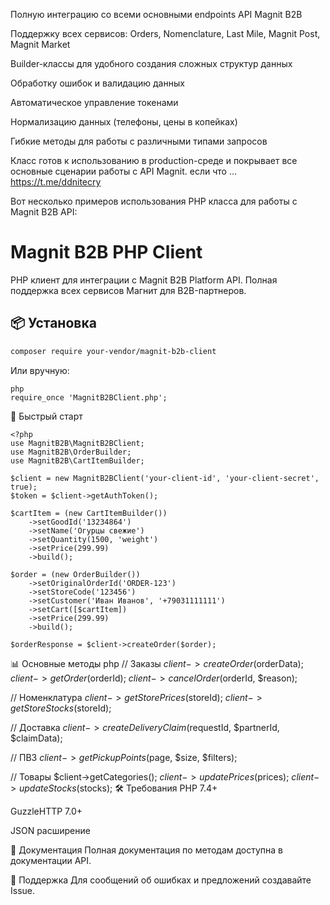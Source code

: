 Полную интеграцию со всеми основными endpoints API Magnit B2B

Поддержку всех сервисов: Orders, Nomenclature, Last Mile, Magnit Post, Magnit Market

Builder-классы для удобного создания сложных структур данных

Обработку ошибок и валидацию данных

Автоматическое управление токенами

Нормализацию данных (телефоны, цены в копейках)

Гибкие методы для работы с различными типами запросов

Класс готов к использованию в production-среде и покрывает все основные сценарии работы с API Magnit.
если что ...  https://t.me/ddnitecry



Вот несколько примеров использования PHP класса для работы с Magnit B2B API:
# Magnit B2B PHP Client

PHP клиент для интеграции с Magnit B2B Platform API. Полная поддержка всех сервисов Магнит для B2B-партнеров.

## 📦 Установка

```bash
composer require your-vendor/magnit-b2b-client
```
Или вручную:
```
php
require_once 'MagnitB2BClient.php';
```
🚀 Быстрый старт
```
<?php
use MagnitB2B\MagnitB2BClient;
use MagnitB2B\OrderBuilder;
use MagnitB2B\CartItemBuilder;

$client = new MagnitB2BClient('your-client-id', 'your-client-secret', true);
$token = $client->getAuthToken();

$cartItem = (new CartItemBuilder())
    ->setGoodId('13234864')
    ->setName('Огурцы свежие')
    ->setQuantity(1500, 'weight')
    ->setPrice(299.99)
    ->build();

$order = (new OrderBuilder())
    ->setOriginalOrderId('ORDER-123')
    ->setStoreCode('123456')
    ->setCustomer('Иван Иванов', '+79031111111')
    ->setCart([$cartItem])
    ->setPrice(299.99)
    ->build();

$orderResponse = $client->createOrder($order);
```


📊 Основные методы
php
// Заказы
$client->createOrder($orderData);
$client->getOrder($orderId);
$client->cancelOrder($orderId, $reason);

// Номенклатура
$client->getStorePrices($storeId);
$client->getStoreStocks($storeId);

// Доставка
$client->createDeliveryClaim($requestId, $partnerId, $claimData);

// ПВЗ
$client->getPickupPoints($page, $size, $filters);

// Товары
$client->getCategories();
$client->updatePrices($prices);
$client->updateStocks($stocks);
🛠️ Требования
PHP 7.4+

GuzzleHTTP 7.0+

JSON расширение

📖 Документация
Полная документация по методам доступна в документации API.

🐛 Поддержка
Для сообщений об ошибках и предложений создавайте Issue.